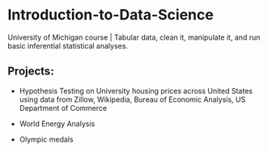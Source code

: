 # Introduction-to-Data-Science
University of Michigan course | Tabular data, clean it, manipulate it, and run basic inferential statistical analyses.

## Projects:

* Hypothesis Testing on University housing prices across United States using data from Zillow, Wikipedia, Bureau of Economic Analysis, US Department of Commerce

* World Energy Analysis

* Olympic medals 
